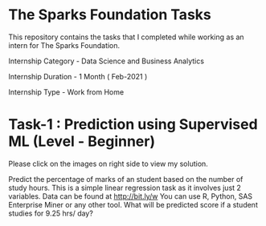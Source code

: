 # The Sparks Foundation Tasks

This repository contains the tasks that I completed while working as an intern for The Sparks Foundation.


Internship Category - Data Science and Business Analytics

Internship Duration - 1 Month ( Feb-2021 )

Internship Type - Work from Home



# Task-1 : Prediction using Supervised ML (Level - Beginner)
Please click on the images on right side to view my solution.

Predict the percentage of marks of an student based on the number of study hours.
This is a simple linear regression task as it involves just 2 variables.
Data can be found at http://bit.ly/w
You can use R, Python, SAS Enterprise Miner or any other tool.
What will be predicted score if a student studies for 9.25 hrs/ day?
